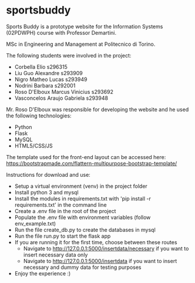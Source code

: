 # sportsbuddy

Sports Buddy is a prototype website for the Information Systems (02PDWPH) course with Professor Demartini.

MSc in Engineering and Management at Politecnico di Torino.

The following students were involved in the project:
- Corbella Elio					s296315
- Liu Guo Alexandre				s293909
- Nigro Matheo Lucas			s293949
- Nodrini Barbara				s292001
- Roso D'Elboux Marcus Vinicius	s293692
- Vasconcelos Araujo Gabriela	s293948

Mr. Roso D'Elboux was responsible for developing the website and he used the following technologies:
- Python
- Flask
- MySQL
- HTML5/CSS/JS

The template used for the front-end layout can be accessed here:
https://bootstrapmade.com/flattern-multipurpose-bootstrap-template/

Instructions for download and use:
- Setup a virtual environment (venv) in the project folder
- Install python 3 and mysql
- Install the modules in requirements.txt with 'pip install -r requirements.txt' in the command line
- Create a .env file in the root of the project
- Populate the .env file with environment variables (follow env_example.txt)
- Run the file create_db.py to create the databases in mysql
- Run the file run.py to start the flask app
- If you are running it for the first time, choose between these routes
	- Navigate to http://127.0.0.1:5000/insertdata/necessary if you want to insert necessary data only
	- Navigate to http://127.0.0.1:5000/insertdata if you want to insert necessary and dummy data for testing purposes
- Enjoy the experience :)